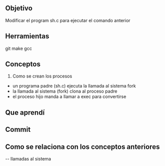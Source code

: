 
## Objetivo
  Modificar el program sh.c para ejecutar el comando anterior 
  
## Herramientas
git
make
gcc

## Conceptos 
1) Como se crean los procesos
+ un programa padre (sh.c) ejecuta la llamada al sistema fork 
+ la llamada al sistema (fork) clona al proceso padre
+ el proceso hijo manda a llamar a exec para convertirse 

## Que aprendí

## Commit

## Como se relaciona con los conceptos anteriores
  -- llamadas al sistema 
  
